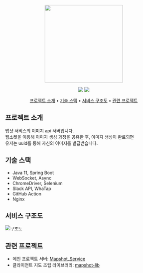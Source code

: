 <p align="center">
  <img src="https://user-images.githubusercontent.com/59993347/166405369-0d610a83-68d5-4d31-8215-6eba806fba06.png" height="250">
</p>
<p align="center">
<img src="https://img.shields.io/badge/Made%20with-SpringBoot-blue">
<img src="https://img.shields.io/badge/Service%20begun%20in-2021.02-brigntgreen">
</p>
<p align="center">
  <a href="#서비스-소개">프로젝트 소개</a> •
  <a href="#기술-스택">기술 스택</a> •
  <a href="#서비스-구조도">서비스 구조도</a> •
  <a href="#관련-프로젝트">관련 프로젝트</a>
</p>

## 프로젝트 소개
맵샷 서비스의 이미지 api 서버입니다.<br>
웹소켓을 이용해 이미지 생성 과정을 공유한 후, 이미지 생성이 완료되면 <br>
유저는 uuid를 통해 자신의 이미지를 발급받습니다.

## 기술 스택
- Java 11, Spring Boot
- WebSocket, Async
- ChromeDriver, Selenium
- Slack API, WhaTap
- GitHub Action
- Nginx

## 서비스 구조도
![구조도](https://user-images.githubusercontent.com/59993347/176987753-a7427c28-fccb-4006-905b-a2e77adc3255.png)


## 관련 프로젝트
- 메인 프로젝트 서버: [Mapshot_Service](https://github.com/lcw3176/Mapshot_Service)
- 클라이언트 지도 조립 라이브러리: [mapshot-lib](https://github.com/lcw3176/mapshot-lib)
